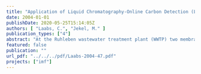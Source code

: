 ```yaml
---
title: "Application of Liquid Chromatography-Online Carbon Detection (LC-OCD) to the understanding of organic fouling in membrane bioreactors (MBRs)"
date: 2004-01-01
publishDate: 2020-05-25T15:14:05Z
authors: [ "Laabs, C.", "Jekel, M." ]
publication_types: ["4"]
abstract: "At the Ruhleben wastewater treatment plant (WWTP) two membrane bioreactor (MBR) pilot plants have been operated since September 2001 by Veolia Water and Berliner Wasserbetriebe. The primary aim of the piloting is the investigation of biological phosphorus removal in conjunction with nitrification/denitrification in MBRs for later use in remote areas and small scale applications (WWTP serving a few thousand inhabitants) [Gnirss et al 2003a]. Both plants are fed with the same raw wastewater as it is treated in the conventional wastewater treatment plant. Instead of the mechanical treatment of the conventional plant, the raw wastewater passes a 1 mm punch hole screen prior to the biological treatment in the two MBR pilot plants. The two pilot plants are operated under parallel operating conditions (same raw wastewater, same sludge age and sludge concentration , etc.), but there are two different biological process configurations: pre-denitrification and postdenitrification without addition of a carbon source. Over the first year of operation, it has been observed that the unit with post-denitrification exhibited more rapid membrane fouling than the one with pre-denitrification. Preliminary LC-OCD (liquid chromatography-organic carbon detection) measurements carried out with the permeate compared to paper filtered sludge showed differences between the two units regarding the concentration of colloids and large macromolecules (as measured in the polysaccharide peak). Hence, an assessment and investigation of the fouling behaviour of the two MBR pilot plants was commenced. The results are presented in this report."
featured: false
publication: ""
url_pdf: "../../../pdf/Laabs-2004-47.pdf"
projects: ["imf"]
---
```


